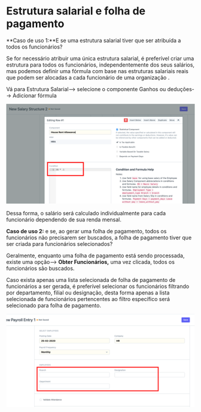 # Estrutura salarial e folha de pagamento



**Caso de uso 1:**E se uma estrutura salarial tiver que ser atribuída a todos os funcionários?


Se for necessário atribuir uma única estrutura salarial, é preferível criar uma estrutura para todos os funcionários, independentemente dos seus salários, mas podemos definir uma fórmula com base nas estruturas salariais reais que podem ser alocadas a cada funcionário de uma organização .


Vá para Estrutura Salarial--> selecione o componente Ganhos ou deduções--> Adicionar fórmula


![](/files/kNXzqwY.png)


Dessa forma, o salário será calculado individualmente para cada funcionário dependendo de sua renda mensal.


**Caso de uso 2:** e se, ao gerar uma folha de pagamento, todos os funcionários não precisarem ser buscados, a folha de pagamento tiver que ser criada para funcionários selecionados?


Geralmente, enquanto uma folha de pagamento está sendo processada, existe uma opção--> **Obter Funcionários,** uma vez clicada, todos os funcionários são buscados.


Caso exista apenas uma lista selecionada de folha de pagamento de funcionários a ser gerada, é preferível selecionar os funcionários filtrando por departamento, filial ou designação, desta forma apenas a lista selecionada de funcionários pertencentes ao filtro específico será selecionado para folha de pagamento.


![](/files/BwEvgFb.png)



